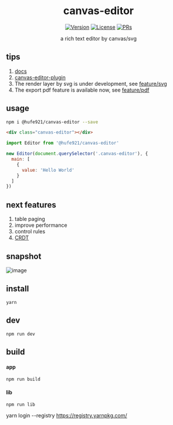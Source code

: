 <h1 align="center">canvas-editor</h1>

<p align="center">
<a href="https://www.npmjs.com/package/@hufe921/canvas-editor"><img src="https://img.shields.io/npm/v/@hufe921/canvas-editor.svg?sanitize=true" alt="Version"></a>
<a href="https://www.npmjs.com/package/@hufe921/canvas-editor"><img src="https://img.shields.io/npm/l/@hufe921/canvas-editor.svg?sanitize=true" alt="License"></a>
<a href="https://github.com/Hufe921/canvas-editor/issues/new/choose"><img src="https://img.shields.io/badge/PRs-welcome-brightgreen.svg" alt="PRs"></a>
</p>

<p align="center"> a rich text editor by canvas/svg</p>

## tips

1. [docs](https://hufe.club/canvas-editor-docs/)
2. [canvas-editor-plugin](https://github.com/Hufe921/canvas-editor-plugin)
3. The render layer by svg is under development, see [feature/svg](https://github.com/Hufe921/canvas-editor/tree/feature/svg)
4. The export pdf feature is available now, see [feature/pdf](https://github.com/Hufe921/canvas-editor/tree/feature/pdf)

## usage

```bash
npm i @hufe921/canvas-editor --save
```

```html
<div class="canvas-editor"></div>
```

```javascript
import Editor from '@hufe921/canvas-editor'

new Editor(document.querySelector('.canvas-editor'), {
  main: [
    {
      value: 'Hello World'
    }
  ]
})
```

## next features

1. table paging
2. improve performance
3. control rules
4. [CRDT](https://github.com/Hufe921/canvas-editor/tree/feature/CRDT)

## snapshot

![image](https://github.com/Hufe921/canvas-editor/blob/main/src/assets/snapshots/main_v0.9.35.png)

## install

`yarn`

## dev

`npm run dev`

## build

#### app

`npm run build`

#### lib

`npm run lib`



yarn login --registry https://registry.yarnpkg.com/
